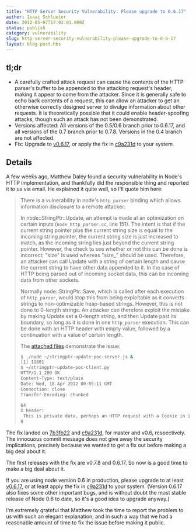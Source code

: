 ```yaml
---
title: "HTTP Server Security Vulnerability: Please upgrade to 0.6.17"
author: Isaac Schlueter
date: 2012-05-07T17:02:01.000Z
status: publish
category: vulnerability
slug: http-server-security-vulnerability-please-upgrade-to-0-6-17
layout: blog-post.hbs
---
```


## tl;dr

* A carefully crafted attack request can cause the contents of the HTTP parser's buffer to be appended to the attacking request's header, making it appear to come from the attacker. Since it is generally safe to echo back contents of a request, this can allow an attacker to get an otherwise correctly designed server to divulge information about other requests. It is theoretically possible that it could enable header-spoofing attacks, though such an attack has not been demonstrated.
* Versions affected: All versions of the 0.5/0.6 branch prior to 0.6.17, and all versions of the 0.7 branch prior to 0.7.8. Versions in the 0.4 branch are not affected.
* Fix: Upgrade to [v0.6.17](http://blog.nodejs.org/2012/05/04/version-0-6-17-stable/), or apply the fix in [c9a231d](https://github.com/joyent/node/commit/c9a231d) to your system.

## Details

A few weeks ago, Matthew Daley found a security vulnerability in Node's HTTP implementation, and thankfully did the responsible thing and reported it to us via email. He explained it quite well, so I'll quote him here:

> There is a vulnerability in node's `http_parser` binding which allows information disclosure to a remote attacker:
>
> In node::StringPtr::Update, an attempt is made at an optimization on certain inputs (`node_http_parser.cc`, line 151). The intent is that if the current string pointer plus the current string size is equal to the incoming string pointer, the current string size is just increased to match, as the incoming string lies just beyond the current string pointer. However, the check to see whether or not this can be done is incorrect; "size" is used whereas "size_" should be used. Therefore, an attacker can call Update with a string of certain length and cause the current string to have other data appended to it. In the case of HTTP being parsed out of incoming socket data, this can be incoming data from other sockets.
>
> Normally node::StringPtr::Save, which is called after each execution of `http_parser`, would stop this from being exploitable as it converts strings to non-optimizable heap-based strings. However, this is not done to 0-length strings. An attacker can therefore exploit the mistake by making Update set a 0-length string, and then Update past its boundary, so long as it is done in one `http_parser` execution. This can be done with an HTTP header with empty value, followed by a continuation with a value of certain length.
>
> The [attached files](https://gist.github.com/2628868) demonstrate the issue:
>
> ```bash
> $ ./node ~/stringptr-update-poc-server.js &
> [1] 11801
> $ ~/stringptr-update-poc-client.py
> HTTP/1.1 200 OK
> Content-Type: text/plain
> Date: Wed, 18 Apr 2012 00:05:11 GMT
> Connection: close
> Transfer-Encoding: chunked
>
> 64
> X header:
>  This is private data, perhaps an HTTP request with a Cookie in it.
> 0
> ```

The fix landed on [7b3fb22](https://github.com/joyent/node/commit/7b3fb22) and [c9a231d](https://github.com/joyent/node/commit/c9a231d), for master and v0.6, respectively. The innocuous commit message does not give away the security implications, precisely because we wanted to get a fix out before making a big deal about it.

The first releases with the fix are v0.7.8 and 0.6.17. So now is a good time to make a big deal about it.

If you are using node version 0.6 in production, please upgrade to at least [v0.6.17](http://blog.nodejs.org/2012/05/04/version-0-6-17-stable/), or at least apply the fix in [c9a231d](https://github.com/joyent/node/commit/c9a231d) to your system. (Version 0.6.17 also fixes some other important bugs, and is without doubt the most stable release of Node 0.6 to date, so it's a good idea to upgrade anyway.)

I'm extremely grateful that Matthew took the time to report the problem to us with such an elegant explanation, and in such a way that we had a reasonable amount of time to fix the issue before making it public.
